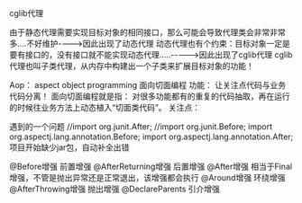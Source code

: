 cglib代理

由于静态代理需要实现目标对象的相同接口，那么可能会导致代理类会非常非常多....不好维护---->因此出现了动态代理
动态代理也有个约束：目标对象一定是要有接口的，没有接口就不能实现动态代理.....----->因此出现了cglib代理
cglib代理也叫子类代理，从内存中构建出一个子类来扩展目标对象的功能！

Aop： aspect object programming 面向切面编程
功能： 让关注点代码与业务代码分离！
面向切面编程就是指： 对很多功能都有的重复的代码抽取，再在运行的时候往业务方法上动态植入“切面类代码”。
关注点：

遇到的一个问题
//import org.junit.After;
//import org.junit.Before;
import org.aspectj.lang.annotation.Before;
import org.aspectj.lang.annotation.After;
项目开始缺少jar包，自动补全出错

@Before增强
前置增强
@AfterReturning增强
后置增强
@After增强
相当于Final增强，不管是抛出异常还是正常退出，该增强都会执行
@Around增强
环绕增强
@AfterThrowing增强
抛出增强
@DeclareParents
引介增强
